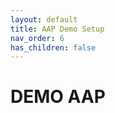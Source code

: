 ```yaml
---
layout: default
title: AAP Demo Setup
nav_order: 6
has_children: false
---
```


# DEMO AAP

<object type="text/html" data="https://raw.githubusercontent.com/redhat-sap/demo.sap_install/dev/docs/demo-request-form.html"></object>
